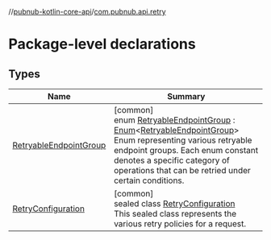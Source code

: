 //[pubnub-kotlin-core-api](../../index.md)/[com.pubnub.api.retry](index.md)

# Package-level declarations

## Types

| Name | Summary |
|---|---|
| [RetryableEndpointGroup](-retryable-endpoint-group/index.md) | [common]<br>enum [RetryableEndpointGroup](-retryable-endpoint-group/index.md) : [Enum](https://kotlinlang.org/api/latest/jvm/stdlib/kotlin/-enum/index.html)&lt;[RetryableEndpointGroup](-retryable-endpoint-group/index.md)&gt; <br>Enum representing various retryable endpoint groups. Each enum constant denotes a specific category of operations that can be retried under certain conditions. |
| [RetryConfiguration](-retry-configuration/index.md) | [common]<br>sealed class [RetryConfiguration](-retry-configuration/index.md)<br>This sealed class represents the various retry policies for a request. |

